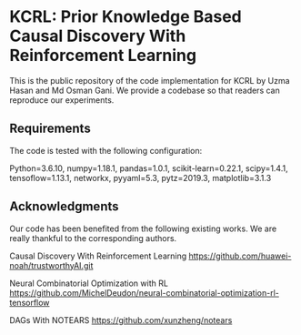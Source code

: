 # KCRL: Prior Knowledge Based Causal Discovery With Reinforcement Learning
This is the public repository of the code implementation for KCRL by Uzma Hasan and Md Osman Gani. We provide a codebase so that readers can reproduce our experiments.

## Requirements
The code is tested with the following configuration:

Python=3.6.10, numpy=1.18.1, pandas=1.0.1, scikit-learn=0.22.1, scipy=1.4.1, tensoflow=1.13.1, networkx, pyyaml=5.3, pytz=2019.3, matplotlib=3.1.3

## Acknowledgments
Our code has been benefited from the following existing works. We are really thankful to the corresponding authors. 

Causal Discovery With Reinforcement Learning https://github.com/huawei-noah/trustworthyAI.git

Neural Combinatorial Optimization with RL https://github.com/MichelDeudon/neural-combinatorial-optimization-rl-tensorflow

DAGs With NOTEARS https://github.com/xunzheng/notears
